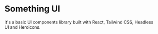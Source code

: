 # Something UI

It's a basic UI components library built with React, Tailwind CSS, Headless UI
and Heroicons.
